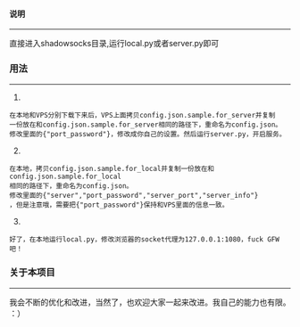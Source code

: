 #### 说明
---
直接进入shadowsocks目录,运行local.py或者server.py即可


### 用法
----

1.

    在本地和VPS分别下载下来后，VPS上面拷贝config.json.sample.for_server并复制  
    一份放在和config.json.sample.for_server相同的路径下，重命名为config.json。  
    修改里面的{"port_password"}，修改成你自己的设置。然后运行server.py，开启服务。
2.

    在本地，拷贝config.json.sample.for_local并复制一份放在和config.json.sample.for_local  
    相同的路径下，重命名为config.json。  
    修改里面的{"server","port_password","server_port","server_info"}  
    ，但是注意哦，需要把{"port_password"}保持和VPS里面的信息一致。
3.

    好了，在本地运行local.py，修改浏览器的socket代理为127.0.0.1:1080，fuck GFW吧！


### 关于本项目
---

我会不断的优化和改进，当然了，也欢迎大家一起来改进。我自己的能力也有限。 ：）
